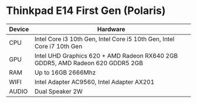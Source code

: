 # Thinkpad E14 First Gen (Polaris)

| Device        | Hardware                                                                      |
|---------------|-------------------------------------------------------------------------------|
| CPU           | Intel Core i3 10th Gen, Intel Core i5 10th Gen, Intel Core i7 10th Gen        |
| GPU           | Intel UHD Graphics 620 + AMD Radeon RX640 2GB GDDR5, AMD Radeon 620 GDDR5 2GB |
| RAM           | Up to 16GB 2666Mhz                                                            |
| WIFI          | Intel Adapter AC9560, Intel Adapter AX201                                     |
| AUDIO         | Dual Speaker 2W                                                               |
